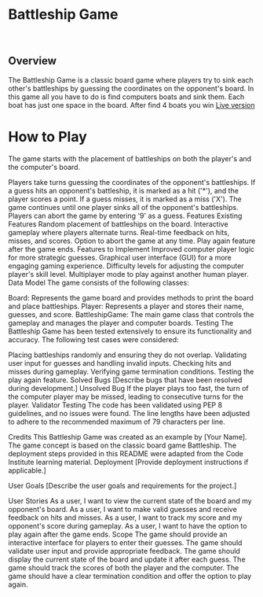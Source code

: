 # Battleship Game
<br>

## Overview
The Battleship Game is a classic board game where players try to sink each other's battleships by guessing the
coordinates on the opponent's board. In this game all you have to do is find computers boats and sink them. 
Each boat has just one space in the board. After find 4 boats you win 
[]()
[Live version](https://guess-battleship-game.herokuapp.com/)
<br>

# How to Play
The game starts with the placement of battleships on both the player's and the computer's board.

[](new-game.PGN)
Players take turns guessing the coordinates of the opponent's battleships.
If a guess hits an opponent's battleship, it is marked as a hit ('*'), and the player scores a point.
If a guess misses, it is marked as a miss ('X').
[](playing.PNG)
The game continues until one player sinks all of the opponent's battleships.
Players can abort the game by entering '9' as a guess.
Features
Existing Features
Random placement of battleships on the board.
Interactive gameplay where players alternate turns.
Real-time feedback on hits, misses, and scores.
Option to abort the game at any time.
Play again feature after the game ends.
Features to Implement
Improved computer player logic for more strategic guesses.
Graphical user interface (GUI) for a more engaging gaming experience.
Difficulty levels for adjusting the computer player's skill level.
Multiplayer mode to play against another human player.
Data Model
The game consists of the following classes:

Board: Represents the game board and provides methods to print the board and place battleships.
Player: Represents a player and stores their name, guesses, and score.
BattleshipGame: The main game class that controls the gameplay and manages the player and computer boards.
Testing
The Battleship Game has been tested extensively to ensure its functionality and accuracy. The following test cases were considered:

Placing battleships randomly and ensuring they do not overlap.
Validating user input for guesses and handling invalid inputs.
Checking hits and misses during gameplay.
Verifying game termination conditions.
Testing the play again feature.
Solved Bugs
[Describe bugs that have been resolved during development.]
Unsolved Bug
If the player plays too fast, the turn of the computer player may be missed, leading to consecutive turns for the player.
Validator Testing
The code has been validated using PEP 8 guidelines, and no issues were found. The line lengths have been adjusted to adhere to the recommended maximum of 79 characters per line.

Credits
This Battleship Game was created as an example by [Your Name].
The game concept is based on the classic board game Battleship.
The deployment steps provided in this README were adapted from the Code Institute learning material.
Deployment
[Provide deployment instructions if applicable.]

User Goals
[Describe the user goals and requirements for the project.]

User Stories
As a user, I want to view the current state of the board and my opponent's board.
As a user, I want to make valid guesses and receive feedback on hits and misses.
As a user, I want to track my score and my opponent's score during gameplay.
As a user, I want to have the option to play again after the game ends.
Scope
The game should provide an interactive interface for players to enter their guesses.
The game should validate user input and provide appropriate feedback.
The game should display the current state of the board and update it after each guess.
The game should track the scores of both the player and the computer.
The game should have a clear termination condition and offer the option to play again.